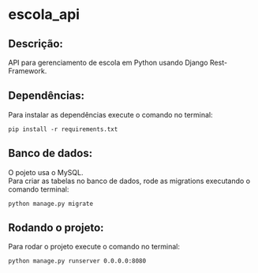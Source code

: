 # escola_api
Descrição:
----------
API para gerenciamento de escola em Python usando Django Rest-Framework.

Dependências:
-------------
Para instalar as dependências execute o comando no terminal:
```shell script
pip install -r requirements.txt
```

Banco de dados:
---------------
O pojeto usa o MySQL.<br>
Para criar as tabelas no banco de dados, rode as migrations executando o comando terminal:
```shell script
python manage.py migrate
```

Rodando o projeto:
------------------
Para rodar o projeto execute o comando no terminal: 
```shell script
python manage.py runserver 0.0.0.0:8080
```
